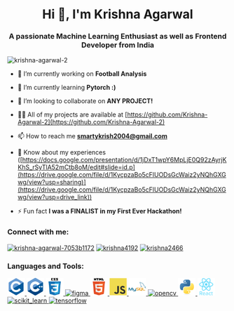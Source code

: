 <h1 align="center">Hi 👋, I'm Krishna Agarwal</h1>
<h3 align="center">A passionate Machine Learning Enthusiast as well as Frontend Developer from India</h3>

<p align="left"> <img src="https://komarev.com/ghpvc/?username=krishna-agarwal-2&label=Profile%20views&color=0e75b6&style=flat" alt="krishna-agarwal-2" /> </p>

- 🔭 I’m currently working on **Football Analysis**

- 🌱 I’m currently learning **Pytorch :)**

- 👯 I’m looking to collaborate on **ANY PROJECT!**

- 👨‍💻 All of my projects are available at [https://github.com/Krishna-Agarwal-2](https://github.com/Krishna-Agarwal-2)

- 📫 How to reach me **smartykrish2004@gmail.com**

- 📄 Know about my experiences ([https://docs.google.com/presentation/d/1jDxT1wpY6MpLjE0Q92zAyrjKKhS_rSyTlA52mCtb8oM/edit#slide=id.p](https://drive.google.com/file/d/1KycpzaBo5cFlUODsGcWaiz2yNQhGXGwg/view?usp=sharing)](https://drive.google.com/file/d/1KycpzaBo5cFlUODsGcWaiz2yNQhGXGwg/view?usp=drive_link))

- ⚡ Fun fact **I was a FINALIST in my First Ever Hackathon!**

<h3 align="left">Connect with me:</h3>
<p align="left">
<a href="https://linkedin.com/in/krishna-agarwal-7053b1172" target="blank"><img align="center" src="https://raw.githubusercontent.com/rahuldkjain/github-profile-readme-generator/master/src/images/icons/Social/linked-in-alt.svg" alt="krishna-agarwal-7053b1172" height="30" width="40" /></a>
<a href="https://www.hackerrank.com/krishna4192" target="blank"><img align="center" src="https://raw.githubusercontent.com/rahuldkjain/github-profile-readme-generator/master/src/images/icons/Social/hackerrank.svg" alt="krishna4192" height="30" width="40" /></a>
<a href="https://www.leetcode.com/krishna2466" target="blank"><img align="center" src="https://raw.githubusercontent.com/rahuldkjain/github-profile-readme-generator/master/src/images/icons/Social/leet-code.svg" alt="krishna2466" height="30" width="40" /></a>
</p>

<h3 align="left">Languages and Tools:</h3>
<p align="left"> <a href="https://www.cprogramming.com/" target="_blank" rel="noreferrer"> <img src="https://raw.githubusercontent.com/devicons/devicon/master/icons/c/c-original.svg" alt="c" width="40" height="40"/> </a> <a href="https://www.w3schools.com/cpp/" target="_blank" rel="noreferrer"> <img src="https://raw.githubusercontent.com/devicons/devicon/master/icons/cplusplus/cplusplus-original.svg" alt="cplusplus" width="40" height="40"/> </a> <a href="https://www.w3schools.com/css/" target="_blank" rel="noreferrer"> <img src="https://raw.githubusercontent.com/devicons/devicon/master/icons/css3/css3-original-wordmark.svg" alt="css3" width="40" height="40"/> </a> <a href="https://www.figma.com/" target="_blank" rel="noreferrer"> <img src="https://www.vectorlogo.zone/logos/figma/figma-icon.svg" alt="figma" width="40" height="40"/> </a> <a href="https://www.w3.org/html/" target="_blank" rel="noreferrer"> <img src="https://raw.githubusercontent.com/devicons/devicon/master/icons/html5/html5-original-wordmark.svg" alt="html5" width="40" height="40"/> </a> <a href="https://developer.mozilla.org/en-US/docs/Web/JavaScript" target="_blank" rel="noreferrer"> <img src="https://raw.githubusercontent.com/devicons/devicon/master/icons/javascript/javascript-original.svg" alt="javascript" width="40" height="40"/> </a> <a href="https://www.mysql.com/" target="_blank" rel="noreferrer"> <img src="https://raw.githubusercontent.com/devicons/devicon/master/icons/mysql/mysql-original-wordmark.svg" alt="mysql" width="40" height="40"/> </a> <a href="https://opencv.org/" target="_blank" rel="noreferrer"> <img src="https://www.vectorlogo.zone/logos/opencv/opencv-icon.svg" alt="opencv" width="40" height="40"/> </a> <a href="https://www.python.org" target="_blank" rel="noreferrer"> <img src="https://raw.githubusercontent.com/devicons/devicon/master/icons/python/python-original.svg" alt="python" width="40" height="40"/> </a> <a href="https://reactjs.org/" target="_blank" rel="noreferrer"> <img src="https://raw.githubusercontent.com/devicons/devicon/master/icons/react/react-original-wordmark.svg" alt="react" width="40" height="40"/> </a> <a href="https://scikit-learn.org/" target="_blank" rel="noreferrer"> <img src="https://upload.wikimedia.org/wikipedia/commons/0/05/Scikit_learn_logo_small.svg" alt="scikit_learn" width="40" height="40"/> </a> <a href="https://www.tensorflow.org" target="_blank" rel="noreferrer"> <img src="https://www.vectorlogo.zone/logos/tensorflow/tensorflow-icon.svg" alt="tensorflow" width="40" height="40"/> </a> </p>
